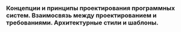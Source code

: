 ### Концепции и принципы проектирования программных систем. Взаимосвязь между проектированием и требованиями. Архитектурные стили и шаблоны.